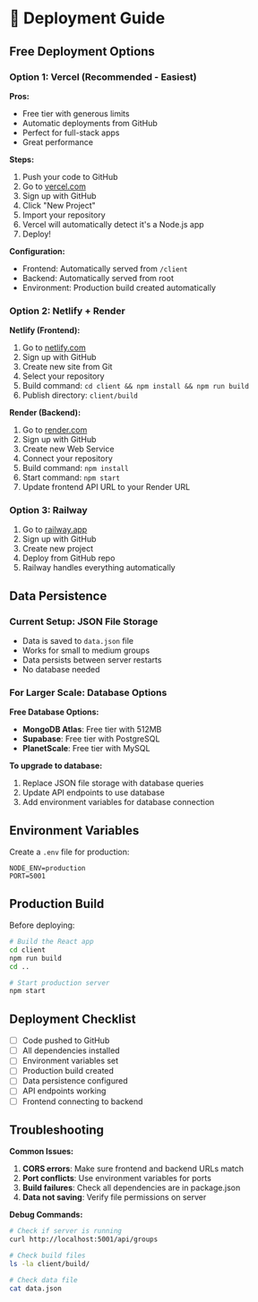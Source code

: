 # 🚀 Deployment Guide

## Free Deployment Options

### Option 1: Vercel (Recommended - Easiest)

**Pros:**
- Free tier with generous limits
- Automatic deployments from GitHub
- Perfect for full-stack apps
- Great performance

**Steps:**
1. Push your code to GitHub
2. Go to [vercel.com](https://vercel.com)
3. Sign up with GitHub
4. Click "New Project"
5. Import your repository
6. Vercel will automatically detect it's a Node.js app
7. Deploy!

**Configuration:**
- Frontend: Automatically served from `/client`
- Backend: Automatically served from root
- Environment: Production build created automatically

### Option 2: Netlify + Render

**Netlify (Frontend):**
1. Go to [netlify.com](https://netlify.com)
2. Sign up with GitHub
3. Create new site from Git
4. Select your repository
5. Build command: `cd client && npm install && npm run build`
6. Publish directory: `client/build`

**Render (Backend):**
1. Go to [render.com](https://render.com)
2. Sign up with GitHub
3. Create new Web Service
4. Connect your repository
5. Build command: `npm install`
6. Start command: `npm start`
7. Update frontend API URL to your Render URL

### Option 3: Railway

1. Go to [railway.app](https://railway.app)
2. Sign up with GitHub
3. Create new project
4. Deploy from GitHub repo
5. Railway handles everything automatically

## Data Persistence

### Current Setup: JSON File Storage
- Data is saved to `data.json` file
- Works for small to medium groups
- Data persists between server restarts
- No database needed

### For Larger Scale: Database Options

**Free Database Options:**
- **MongoDB Atlas**: Free tier with 512MB
- **Supabase**: Free tier with PostgreSQL
- **PlanetScale**: Free tier with MySQL

**To upgrade to database:**
1. Replace JSON file storage with database queries
2. Update API endpoints to use database
3. Add environment variables for database connection

## Environment Variables

Create a `.env` file for production:

```env
NODE_ENV=production
PORT=5001
```

## Production Build

Before deploying:

```bash
# Build the React app
cd client
npm run build
cd ..

# Start production server
npm start
```

## Deployment Checklist

- [ ] Code pushed to GitHub
- [ ] All dependencies installed
- [ ] Environment variables set
- [ ] Production build created
- [ ] Data persistence configured
- [ ] API endpoints working
- [ ] Frontend connecting to backend

## Troubleshooting

**Common Issues:**
1. **CORS errors**: Make sure frontend and backend URLs match
2. **Port conflicts**: Use environment variables for ports
3. **Build failures**: Check all dependencies are in package.json
4. **Data not saving**: Verify file permissions on server

**Debug Commands:**
```bash
# Check if server is running
curl http://localhost:5001/api/groups

# Check build files
ls -la client/build/

# Check data file
cat data.json
```

